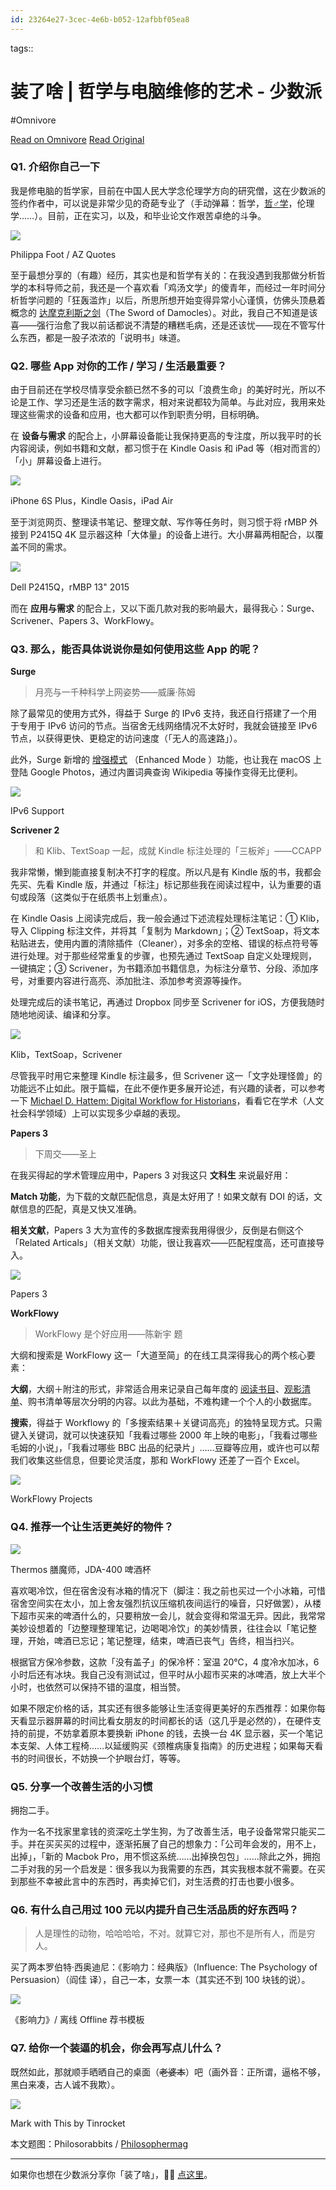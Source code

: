 ```yaml
---
id: 23264e27-3cec-4e6b-b052-12afbbf05ea8
---
```



tags:: 

# 装了啥 | 哲学与电脑维修的艺术 - 少数派
#Omnivore

[Read on Omnivore](https://omnivore.app/me/-1936c9073c4)
[Read Original](https://sspai.com/post/39004)

### Q1\. 介绍你自己一下

我是修电脑的哲学家，目前在中国人民大学念伦理学方向的研究僧，这在少数派的签约作者中，可以说是非常少见的奇葩专业了（手动弹幕：哲学，[哲♂学](https://sspai.com/link?target=https%3A%2F%2Fzh.moegirl.org%2F%25E5%2593%25B2%25E2%2599%2582%25E5%25AD%25A6)，伦理学……）。目前，正在实习，以及，和毕业论文作艰苦卓绝的斗争。  

![](https://proxy-prod.omnivore-image-cache.app/0x0,sNt5c-Fpk0BryMZwGC-lKftARjtB39_PIeu_S2_8k0eI/https://cdnfile.sspai.com/2017/05/12/d3d79481497d2485d833515b0cb91e63.jpg?imageView2/2/format/webp)

Philippa Foot / AZ Quotes

至于最想分享的（有趣）经历，其实也是和哲学有关的：在我没遇到我那做分析哲学的本科导师之前，我还是一个喜欢看「鸡汤文学」的傻青年，而经过一年时间分析哲学问题的「狂轰滥炸」以后，所思所想开始变得异常小心谨慎，仿佛头顶悬着概念的 [达摩克利斯之剑](https://sspai.com/link?target=https%3A%2F%2Fzh.wikipedia.org%2Fwiki%2F%25E8%25BE%25BE%25E6%2591%25A9%25E5%2585%258B%25E5%2588%25A9%25E6%2596%25AF)（The Sword of Damocles）。对此，我自己不知道是该喜——强行治愈了我以前话都说不清楚的糟糕毛病，还是还该忧——现在不管写什么东西，都是一股子浓浓的「说明书」味道。

### Q2\. 哪些 App 对你的工作 / 学习 / 生活最重要？  

由于目前还在学校尽情享受余额已然不多的可以「浪费生命」的美好时光，所以不论是工作、学习还是生活的数字需求，相对来说都较为简单。与此对应，我用来处理这些需求的设备和应用，也大都可以作到职责分明，目标明确。

在 **设备与需求** 的配合上，小屏幕设备能让我保持更高的专注度，所以我平时的长内容阅读，例如书籍和文献，都习惯于在 Kindle Oasis 和 iPad 等（相对而言的）「小」屏幕设备上进行。

![](https://proxy-prod.omnivore-image-cache.app/0x0,sjPpjzVojDt27qkZAC_MjYvqX1F01VB1aBke4qh0C8AA/https://cdnfile.sspai.com/2017/04/30/c92f56e529083c78de87095e7c8657b8.png?imageView2/2/format/webp)

iPhone 6S Plus，Kindle Oasis，iPad Air

至于浏览网页、整理读书笔记、整理文献、写作等任务时，则习惯于将 rMBP 外接到 P2415Q 4K 显示器这种「大体量」的设备上进行。大小屏幕两相配合，以覆盖不同的需求。

![](https://proxy-prod.omnivore-image-cache.app/0x0,shHe4uWYEZGxzUSxEOzi8_4Nh16-xBjI61OeID69lP30/https://cdnfile.sspai.com/2017/04/30/44d2b5d48b86019ff6a227b5e35198a3.png?imageView2/2/format/webp)

Dell P2415Q，rMBP 13" 2015

而在 **应用与需求** 的配合上，又以下面几款对我的影响最大，最得我心：Surge、Scrivener、Papers 3、WorkFlowy。

### Q3\. 那么，能否具体说说你是如何使用这些 App 的呢？

**Surge**

> 月亮与一千种科学上网姿势——威廉·陈姆

除了最常见的使用方式外，得益于 Surge 的 IPv6 支持，我还自行搭建了一个用于专用于 IPv6 访问的节点。当宿舍无线网络情况不太好时，我就会链接至 IPv6 节点，以获得更快、更稳定的访问速度（「无人的高速路」）。

此外，Surge 新增的 [增强模式](https://sspai.com/link?target=https%3A%2F%2Fmedium.com%2F%40scomper%2Fsurge-%25E7%259A%2584%25E5%25A2%259E%25E5%25BC%25BA%25E6%25A8%25A1%25E5%25BC%258F-tun-cc0aaad86ff5) （Enhanced Mode ）功能，也让我在 macOS 上登陆 Google Photos，通过内置词典查询 Wikipedia 等操作变得无比便利。  

![](https://proxy-prod.omnivore-image-cache.app/0x0,sM6H8c6lxaPjwV8SeDey4cmDfIJDc24jBDnDbHKaywfc/https://cdnfile.sspai.com/2017/05/01/32b6dc214e93053ba8b2f327e4c1f5a8.png?imageView2/2/format/webp)

IPv6 Support

**Scrivener 2**

> 和 Klib、TextSoap 一起，成就 Kindle 标注处理的「三板斧」——CCAPP

我非常懒，懒到能直接复制决不打字的程度。所以凡是有 Kindle 版的书，我都会先买、先看 Kindle 版，并通过「标注」标记那些我在阅读过程中，认为重要的语句或段落（这类似于在纸质书上划重点）。

在 Kindle Oasis 上阅读完成后，我一般会通过下述流程处理标注笔记：① Klib，导入 Clipping 标注文件，并将其「复制为 Markdown」；② TextSoap，将文本粘贴进去，使用内置的清除插件（Cleaner），对多余的空格、错误的标点符号等进行处理。对于那些经常重复的步骤，也预先通过 TextSoap 自定义处理规则，一键搞定；③ Scrivener，为书籍添加书籍信息，为标注分章节、分段、添加序号，对重要内容进行高亮、添加批注、添加参考资源等操作。

处理完成后的读书笔记，再通过 Dropbox 同步至 Scrivener for iOS，方便我随时随地地阅读、编译和分享。

![](https://proxy-prod.omnivore-image-cache.app/0x0,slvpYiQSGZRpiYyN5CpywvgFq9QdqejRj-sNB8AENLYI/https://cdnfile.sspai.com/2017/05/01/9ba3d56b045350e867aca6387a9cac13.png?imageView2/2/format/webp)

Klib，TextSoap，Scrivener

尽管我平时用它来整理 Kindle 标注最多，但 Scrivener 这一「文字处理怪兽」的功能远不止如此。限于篇幅，在此不便作更多展开论述，有兴趣的读者，可以参考一下 [Michael D. Hattem: Digital Workflow for Historians](https://sspai.com/link?target=https%3A%2F%2Fearlyamericanists.com%2F2013%2F06%2F18%2Fdigital-workflow-for-historians%2F)，看看它在学术（人文社会科学领域）上可以实现多少卓越的表现。  

**Papers 3**  

> 下周交——圣上

在我买得起的学术管理应用中，Papers 3 对我这只 **文科生** 来说最好用：

**Match 功能**，为下载的文献匹配信息，真是太好用了！如果文献有 DOI 的话，文献信息的匹配，真是又快又准确。

**相关文献**，Papers 3 大为宣传的多数据库搜索我用得很少，反倒是右侧这个「Related Articals」（相关文献）功能，很让我喜欢——匹配程度高，还可直接导入。

![](https://proxy-prod.omnivore-image-cache.app/0x0,sO8bxLYaowhctyOsQLDl11RgXmaEHih1oR5_jbxbfUbY/https://cdnfile.sspai.com/2017/05/01/2b3326a1ef42f0cf7496f1a4eb4e4aef.png?imageView2/2/format/webp)

Papers 3

**WorkFlowy**  

> WorkFlowy 是个好应用——陈新宇 题

大纲和搜索是 WorkFlowy 这一「大道至简」的在线工具深得我心的两个核心要素：

**大纲**，大纲＋附注的形式，非常适合用来记录自己每年度的 [阅读书目](https://sspai.com/link?target=https%3A%2F%2Fworkflowy.com%2Fs%2FFH0V.gicvDm4df0)、[观影清单](https://sspai.com/link?target=https%3A%2F%2Fworkflowy.com%2Fs%2FFH0V.8NERGcYSZ9)、购书清单等层次分明的内容。以此为基础，不难构建一个个人的小数据库。

**搜索**，得益于 Workflowy 的「多搜索结果＋关键词高亮」的独特呈现方式。只需键入关键词，就可以快速获知「我看过哪些 2000 年上映的电影」，「我看过哪些毛姆的小说」，「我看过哪些 BBC 出品的纪录片」……豆瓣等应用，或许也可以帮我们收集这些信息，但要论灵活度，那和 WorkFlowy 还差了一百个 Excel。

![](https://proxy-prod.omnivore-image-cache.app/0x0,sHn3D2BR5sy-WnPN6rjIc9ftPK8PYO3Oak_qhjHSiwMY/https://cdnfile.sspai.com/2017/05/01/12113bf71ffab20b5e51c09a5d84d8bf.png?imageView2/2/format/webp)

WorkFlowy Projects

### Q4\. 推荐一个让生活更美好的物件？

![](https://proxy-prod.omnivore-image-cache.app/0x0,smOU44OKJksO3IeD3CORqWiHxNqdKlm0NwkR8C0VwNio/https://cdnfile.sspai.com/2017/04/30/e5c558e65707225fed958b7ae935ed90.jpg?imageView2/2/format/webp)

Thermos 膳魔师，JDA-400 啤酒杯

喜欢喝冷饮，但在宿舍没有冰箱的情况下（脚注：我之前也买过一个小冰箱，可惜宿舍空间实在太小，加上舍友强烈抗议压缩机夜间运行的噪音，只好做罢），从楼下超市买来的啤酒什么的，只要稍放一会儿，就会变得和常温无异。因此，我常常美妙设想着的「边整理整理笔记，边喝喝冷饮」的美妙情景，往往会以「笔记整理，开始，啤酒已忘记；笔记整理，结束，啤酒已丧气」告终，相当扫兴。  

根据官方保冷参数，这款「没有盖子」的保冷杯：室温 20℃，4 度冷水加冰，6 小时后还有冰块。我自己没有测试过，但平时从小超市买来的冰啤酒，放上大半个小时，也依然可以保持不错的温度，相当赞。

如果不限定价格的话，其实还有很多能够让生活变得更美好的东西推荐：如果你每天看显示器屏幕的时间比看女朋友的时间都长的话（这几乎是必然的），在硬件支持的前提，不妨拿着原本要换新 iPhone 的钱，去换一台 4K 显示器，买一个笔记本支架、人体工程椅……以延缓购买《颈椎病康复指南》的历史进程；如果每天看书的时间很长，不妨换一个护眼台灯，等等。

### Q5\. 分享一个改善生活的小习惯

拥抱二手。

作为一名不找家里拿钱的资深吃土学生狗，为了改善生活，电子设备常常只能买二手。并在买买买的过程中，逐渐拓展了自己的想象力：「公司年会发的，用不上，出掉」，「新的 Macbok Pro，用不惯这系统……出掉换包包」……除此之外，拥抱二手对我的另一个启发是：很多我以为我需要的东西，其实我根本就不需要。在买到那些不幸被此言中的东西时，再卖掉它们，对生活费的打击也要小很多。

### Q6\. 有什么自己用过 100 元以内提升自己生活品质的好东西吗？

> 人是理性的动物，哈哈哈哈，不对。就算它对，那也不是所有人，而是穷人。

买了两本罗伯特·西奥迪尼：《影响力：经典版》（Influence: The Psychology of Persuasion）（阎佳 译），自己一本，女票一本（其实还不到 100 块钱的说）。

![](https://proxy-prod.omnivore-image-cache.app/0x0,sSbt4ofbzCPnVosNNnW0mbZK0Da0dRm6X7JvYY8_8Ebo/https://cdnfile.sspai.com/2017/05/01/76c3d7d2c6b28eda849945945f153361.png?imageView2/2/format/webp)

《影响力》/ 离线 Offline 荐书模板

### Q7\. 给你一个装逼的机会，你会再写点儿什么？

既然如此，那就顺手晒晒自己的桌面（~~老婆本~~）吧（画外音：正所谓，逼格不够，黑白来凑，古人诚不我欺）。

![](https://proxy-prod.omnivore-image-cache.app/0x0,sZQEbw_nB9RChd115CX-hKlwZtGZMk0Bfh00Obz4mZuY/https://cdnfile.sspai.com/2017/05/01/c62a3c1f3856b209d922ac768d4e2ef4.jpg?imageView2/2/format/webp)

Mark with This by Tinrocket

本文题图：Philosorabbits / [Philosophermag](https://sspai.com/link?target=http%3A%2F%2Fwww.philosophersmag.com%2Fimages%2Frabbits%2Fphilosorabbits5.jpg)

---

如果你也想在少数派分享你「装了啥」，🙋🏻 [点这里](https://sspai.com/post/38946)。

